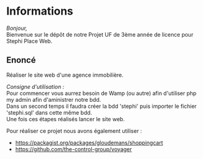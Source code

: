 # Informations  
_Bonjour,_  
Bienvenue sur le dépôt de notre Projet UF de 3ème année de licence pour Stephi Place Web.  

## Enoncé  
Réaliser le site web d'une agence immobilière.  

*Consigne d'utilisation :*   
Pour commencer vous aurrez besoin de Wamp (ou autre) afin d'utiliser php my admin afin d'aministrer notre bdd.  
Dans un second temps il faudra créer la bdd 'stephi' puis importer le fichier 'stephi.sql' dans cette même bdd.  
Une fois ces étapes réalisés lancer le site web.  
 
Pour réaliser ce projet nous avons également utiliser :  
* https://packagist.org/packages/gloudemans/shoppingcart  
* https://github.com/the-control-group/voyager
